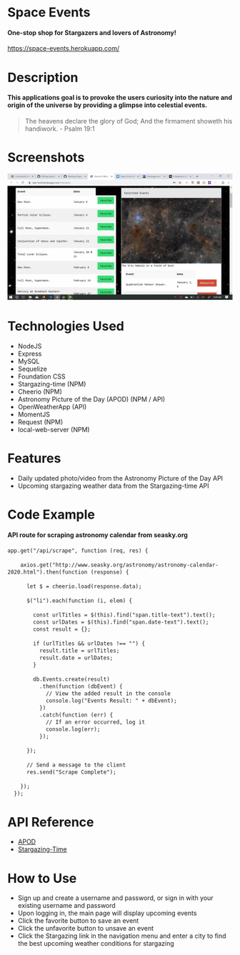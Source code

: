 # Space Events

#### One-stop shop for Stargazers and lovers of Astronomy!

https://space-events.herokuapp.com/

# Description

#### This applications goal is to provoke the users curiosity into the nature and origin of the universe by providing a glimpse into celestial events.

> The heavens declare the glory of God; And the firmament showeth his handiwork. - Psalm 19:1

# Screenshots

![Main Page](/public/assets/images/Screenshot.png)

# Technologies Used
* NodeJS
* Express
* MySQL
* Sequelize
* Foundation CSS
* Stargazing-time (NPM)
* Cheerio (NPM)
* Astronomy Picture of the Day (APOD) (NPM / API)
* OpenWeatherApp (API)
* MomentJS
* Request (NPM)
* local-web-server (NPM)

# Features

* Daily updated photo/video from the Astronomy Picture of the Day API
* Upcoming stargazing weather data from the Stargazing-time API

# Code Example

#### API route for scraping astronomy calendar from seasky.org
```
app.get("/api/scrape", function (req, res) {

    axios.get("http://www.seasky.org/astronomy/astronomy-calendar-2020.html").then(function (response) {

      let $ = cheerio.load(response.data);

      $("li").each(function (i, elem) {

        const urlTitles = $(this).find("span.title-text").text();
        const urlDates = $(this).find("span.date-text").text();
        const result = {};

        if (urlTitles && urlDates !== "") {
          result.title = urlTitles;
          result.date = urlDates;
        }

        db.Events.create(result)
          .then(function (dbEvent) {
            // View the added result in the console
            console.log("Events Result: " + dbEvent);
          })
          .catch(function (err) {
            // If an error occurred, log it
            console.log(err);
          });

      });

      // Send a message to the client
      res.send("Scrape Complete");

    });
  });
  ```
  
  # API Reference
  
  * [APOD](https://www.npmjs.com/package/apod-nasa)
  * [Stargazing-Time](https://www.npmjs.com/package/stargazing-time)
  
  # How to Use
  
  * Sign up and create a username and password, or sign in with your existing username and password 
  * Upon logging in, the main page will display upcoming events
  * Click the favorite button to save an event
  * Click the unfavorite button to unsave an event
  * Click the Stargazing link in the navigation menu and enter a city to find the best upcoming weather conditions for stargazing
